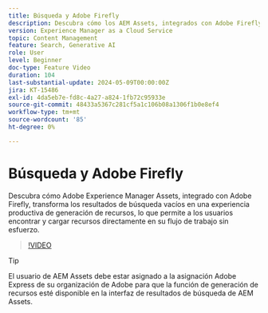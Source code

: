 ```yaml
---
title: Búsqueda y Adobe Firefly
description: Descubra cómo los AEM Assets, integrados con Adobe Firefly, transforman los resultados de búsqueda vacíos en una experiencia productiva de generación de recursos.
version: Experience Manager as a Cloud Service
topic: Content Management
feature: Search, Generative AI
role: User
level: Beginner
doc-type: Feature Video
duration: 104
last-substantial-update: 2024-05-09T00:00:00Z
jira: KT-15486
exl-id: 4da5eb7e-fd8c-4a27-a824-1fb72c95933e
source-git-commit: 48433a5367c281cf5a1c106b08a1306f1b0e8ef4
workflow-type: tm+mt
source-wordcount: '85'
ht-degree: 0%

---
```


# Búsqueda y Adobe Firefly

Descubra cómo Adobe Experience Manager Assets, integrado con Adobe Firefly, transforma los resultados de búsqueda vacíos en una experiencia productiva de generación de recursos, lo que permite a los usuarios encontrar y cargar recursos directamente en su flujo de trabajo sin esfuerzo.

>[!VIDEO](https://video.tv.adobe.com/v/3429070/?learn=on)


>[!TIP]
>
> El usuario de AEM Assets debe estar asignado a la asignación Adobe Express de su organización de Adobe para que la función de generación de recursos esté disponible en la interfaz de resultados de búsqueda de AEM Assets.
